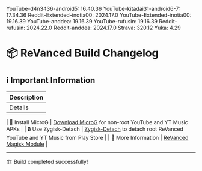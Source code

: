 YouTube-d4n3436-android5: 16.40.36
YouTube-kitadai31-android6-7: 17.34.36
Reddit-Extended-inotia00: 2024.17.0
YouTube-Extended-inotia00: 19.16.39
YouTube-anddea: 19.16.39
YouTube-rufusin: 19.16.39
Reddit-rufusin: 2024.22.0
Reddit-anddea: 2024.17.0
Strava: 320.12
Yuka: 4.29
# 📦 ReVanced Build Changelog

## ℹ️ Important Information
| Description |
|--------------------------------------------------|
| Details |

| 🔧 Install MicroG | [Download MicroG](https://github.com/ReVanced/GmsCore/releases) for non-root YouTube and YT Music APKs |
| 🔒 Use Zygisk-Detach | [Zygisk-Detach](https://github.com/j-hc/zygisk-detach) to detach root ReVanced YouTube and YT Music from Play Store |
| 📘 More Information | [ReVanced Magisk Module](https://github.com/j-hc/revanced-magisk-module) |



---
🏗️ Build completed successfully!
